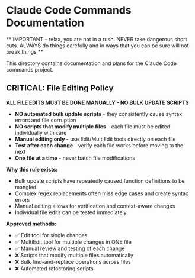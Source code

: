 # Claude Code Commands Documentation

** IMPORTANT - relax, you are not in a rush. NEVER take dangerous short cuts. ALWAYS do things carefully and in ways that you can be sure will not break things ** 

This directory contains documentation and plans for the Claude Code commands project.

## CRITICAL: File Editing Policy

**ALL FILE EDITS MUST BE DONE MANUALLY - NO BULK UPDATE SCRIPTS**

- **NO automated bulk update scripts** - they consistently cause syntax errors and file corruption
- **NO scripts that modify multiple files** - each file must be edited individually with care
- **Manual editing only** - use Edit/MultiEdit tools directly on each file
- **Test after each change** - verify each file works before moving to the next
- **One file at a time** - never batch file modifications

**Why this rule exists:**
- Bulk update scripts have repeatedly caused function definitions to be mangled
- Complex regex replacements often miss edge cases and create syntax errors  
- Manual editing allows for verification and context-aware changes
- Individual file edits can be tested immediately

**Approved methods:**
- ✅ Edit tool for single changes
- ✅ MultiEdit tool for multiple changes in ONE file
- ✅ Manual review and testing of each change
- ❌ Scripts that modify multiple files automatically
- ❌ Bulk find-and-replace operations across files
- ❌ Automated refactoring scripts

